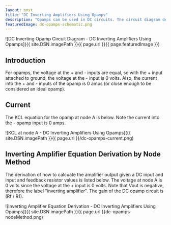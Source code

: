 ```yaml
---
layout: post
title: "DC Inverting Amplifiers Using Opamps"
description: "Opamps can be used in DC circuits. The circuit diagram defines an inverting amplifier."
featuredImage: dc-opamps-schematic.png
---
```

![DC Inverting Opamp Circuit Diagram - DC Inverting Amplifiers Using
Opamps]({{ site.DSN.imagePath }}{{ page.url }}{{ page.featuredImage }})

Introduction
------------

For opamps, the voltage at the + and - inputs are equal, so with the +
input attached to ground, the voltage at the - input is 0 volts. Also,
the current into the + and - inputs of the opamp is 0 amps (or close
enough to be considered an ideal opamp).

Current
-------

The KCL equation for the opamp at node A is below. Note the current into
the - opamp input is 0 amps.

![KCL at node A - DC Inverting Amplifiers Using
Opamps]({{ site.DSN.imagePath }}{{ page.url }}/dc-opamps-current.png)

Inverting Amplifier Equation Derivation by Node Method
------------------------------------------------------

The derivation of how to calcuate the amplifier output given a DC input
and input and feedback resistor values is listed below. The voltage at
node A is 0 volts since the voltage at the + input is 0 volts. Note that
Vout is negative, therefore the label "inverting amplifier". The gain of
the DC opamp circuit is (Rf / R1).

![Inverting Amplifier Equation Derivation - DC Inverting Amplifiers
Using Opamps]({{ site.DSN.imagePath }}{{ page.url }}dc-opamps-nodeMethod.png)

